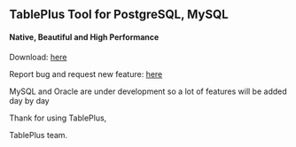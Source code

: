 ## TablePlus Tool for PostgreSQL, MySQL
#### Native, Beautiful and High Performance

Download: [here](https://tableplus.io)
 
Report bug and request new feature: [here](https://github.com/TablePlus/TablePlus/issues)

MySQL and Oracle are under development so a lot of features will be added day by day

Thank for using TablePlus,

TablePlus team.
